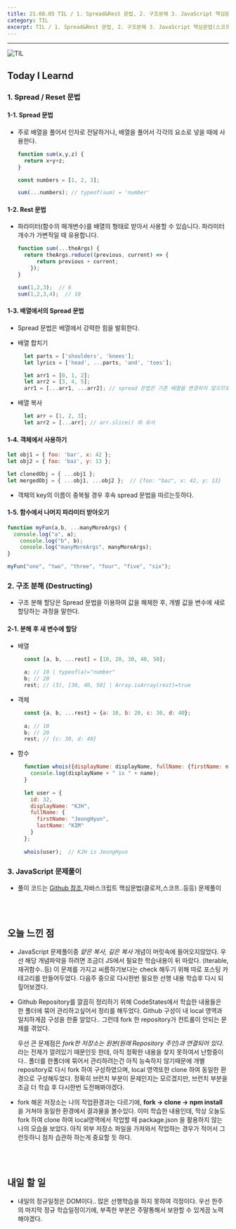 ```yaml
---
title: 21.08.05 TIL / 1. Spread&Rest 문법, 2. 구조분해 3. JavaScript 핵심문법(스코프, 클로저..) 문제풀이
category: TIL
excerpt: TIL / 1. Spread&Rest 문법, 2. 구조분해 3. JavaScript 핵심문법(스코프, 클로저..) 문제풀이
---
```


---

![TIL](https://user-images.githubusercontent.com/83164003/127775612-7464075f-89e7-478e-82ee-dc1c2710a125.jpeg)
## Today I Learnd
### 1. Spread / Reset 문법

#### 1-1. Spread 문법
- 주로 배열을 풀어서 인자로 전달하거나, 배열을 풀어서 각각의 요소로 넣을 때에 사용한다.

  ```javascript
  function sum(x,y,z) {
    return x+y+z;
  }
  
  const numbers = [1, 2, 3];
  
  sum(...numbers); // typeof(sum) = 'number'
  ```
#### 1-2. Rest 문법
- 파라미터(함수의 매개변수)를 배열의 형태로 받아서 사용할 수 있습니다. 파라미터 개수가 가변적일 때 유용합니다.

  ```javascript
  function sum(...theArgs) {
    return theArgs.reduce((previous, current) => {
	    return previous + current;
	  });
  }
  
  sum(1,2,3);  // 6
  sum(1,2,3,4);  // 10
  ```
	
#### 1-3. 배열에서의 Spread 문법
- Spread 문법은 배열에서 강력한 힘을 발휘한다.

- 배열 합치기

  ```javascript
	let parts = ['shoulders', 'knees'];
	let lyrics = ['head', ...parts, 'and', 'toes'];
	```
	
  ```javascript
	let arr1 = [0, 1, 2];
	let arr2 = [3, 4, 5];
	arr1 = [...arr1, ...arr2]; // spread 문법은 기존 배열을 변경하지 않으므로(immutable), arr1의 값을 바꾸려면 새롭게 할당해야 한다.
	```
	
- 배열 복사

  ```javascript
	let arr = [1, 2, 3];
	let arr2 = [...arr]; // arr.slice() 와 유사
	```

#### 1-4. 객체에서 사용하기

  ```javascript
  let obj1 = { foo: 'bar', x: 42 };
  let obj2 = { foo: 'baz', y: 13 };
  
  let clonedObj = { ...obj1 };
  let mergedObj = { ...obj1, ...obj2 };  // {foo: "baz", x: 42, y: 13}
  ```

- 객체의 key의 이름이 중복될 경우 후속 spread 문법을 따르는듯하다.

#### 1-5. 함수에서 나머지 파라미터 받아오기
  
```javascript 
function myFun(a,b, ...manyMoreArgs) {
  console.log("a", a);
	console.log("b", b);
	console.log("manyMoreArgs", manyMoreArgs);
}

myFun("one", "two", "three", "four", "five", "six");
```

### 2. 구조 분해 (Destructing)
- 구조 분해 할당은 Spread 문법을 이용하여 값을 해체한 후, 개별 값을 변수에 새로 할당하는 과정을 말한다.

#### 2-1. 분해 후 새 변수에 할당
- 배열 
  
  ```javascript
	const [a, b, ...rest] = [10, 20, 30, 40, 50];
	
	a; // 10 | typeof(a)="number"
	b; // 20
	rest; // (3), [30, 40, 50] | Array.isArray(rest)=true
	```

- 객체

  ```javascript
	const {a, b, ...rest} = {a: 10, b: 20, c: 30, d: 40};
	
	a; // 10
	b; // 20
	rest; // {c: 30, d: 40}
	```

- 함수

  ```javascript
	function whois({displayName: displayName, fullName: {firstName: name}}){
	  console.log(displayName + " is " + name);
	}
	
	let user = {
	  id: 32,
	  displayName: "KJH",
	  fullName: {
		firstName: "JeongHyun",
		lastName: "KIM"
	  }
	};
	
	whois(user);  // KJH is JeongHyun
	```
	
### 3. JavaScript 문제풀이
- 풀이 코드는 <a href="https://github.com/JH8459/im-sprint-javascript-koans" target="_blank">Github 참조 </a> 자바스크립트 핵심문법(클로저,스코프..등등) 문제풀이

<br>
<br>

## 오늘 느낀 점
- JavaScript 문제풀이중 *얕은 복사, 깊은 복사* 개념이 머릿속에 들어오지않았다. 우선 해당 개념파악을 하려면 조금더 JS에서 필요한 학습내용이 뒤 따랐다. (Iterable, 재귀함수..등) 이 문제를 가지고 씨름하기보다는 check 해두기 위해 따로 포스팅 카테고리를 만들어두었다. 다음주 중으로 다시한번 필요한 선행 내용 학습후 다시 되짚어보겠다.

- Github Repository를 깔끔히 정리하기 위해 CodeStates에서 학습한 내용들은 한 폴더에 묶어 관리하고싶어서 정리를 해두었다. Github 구성이 내 local 영역과 일치하게끔 구성을 한줄 알았다..  그런데 fork 한 repository가 컨트롤이 안되는 문제를 겪었다. 

  우선 큰 문제점은 *fork한 저장소는 원본(원래 Repository 주인)과 연결되어 있다.* 라는 전제가 깔려있기 때문인듯 한데, 아직 정확한 내용을 찾지 못하여서 난항중이다.. 폴더를 한폴더에 묶어서 관리하려는건 아직 능숙하지 않기때문에 개별 repository로 다시 fork 하여 구성하였으며, local 영역또한 clone 하여 동일한 환경으로 구성해두었다.  정확히 브런치 부분이 문제인지는 모르겠지만, 브런치 부분을 조금 더 학습 후 다시한번 도전해봐야겠다. 
	
- fork 해온 저장소는 나의 작업환경과는 다르기에,  **fork -> clone -> npm install** 을 거쳐야 동일한 환경에서 결과물을 볼수있다. 이미 학습한 내용인데, 막상 오늘도 fork 하여 clone 하여 local영역에서 작업할 때 package.json 을 활용하지 않는 나의 모습을 보았다. 아직 외부 저장소 파일을 가져와서 작업하는 경우가 적어서 그런듯하니 점차 습관하 하는게 중요할 듯 하다.

<br>
<br>

## 내일 할 일
- 내일의 정규일정은 DOM이다.. 많은 선행학습을 하지 못하여 걱정이다. 우선 한주의 마지막 정규 학습일정이기에, 부족한 부분은 주말통해서 보완할 수 있게끔 노력해야겠다.
